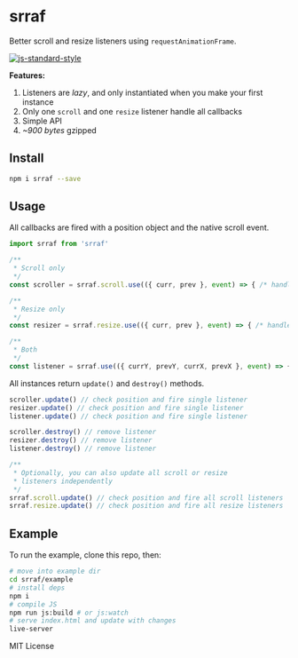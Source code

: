 # srraf
Better scroll and resize listeners using `requestAnimationFrame`.

[![js-standard-style](https://cdn.rawgit.com/feross/standard/master/badge.svg)](http://standardjs.com)

**Features:**

1. Listeners are *lazy*, and only instantiated when you make your first instance
2. Only one `scroll` and one `resize` listener handle all callbacks
3. Simple API
4. *~900 bytes* gzipped

## Install 
```bash
npm i srraf --save
```

## Usage
All callbacks are fired with a position object and the native scroll event.
```javascript
import srraf from 'srraf'

/**
 * Scroll only
 */
const scroller = srraf.scroll.use(({ curr, prev }, event) => { /* handler */ })

/**
 * Resize only
 */
const resizer = srraf.resize.use(({ curr, prev }, event) => { /* handler */ })

/**
 * Both
 */
const listener = srraf.use(({ currY, prevY, currX, prevX }, event) => { /* handler */ })
```

All instances return `update()` and `destroy()` methods.
```javascript
scroller.update() // check position and fire single listener
resizer.update() // check position and fire single listener
listener.update() // check position and fire single listener

scroller.destroy() // remove listener
resizer.destroy() // remove listener
listener.destroy() // remove listener

/**
 * Optionally, you can also update all scroll or resize
 * listeners independently
 */
srraf.scroll.update() // check position and fire all scroll listeners
srraf.resize.update() // check position and fire all resize listeners
```

## Example
To run the example, clone this repo, then:
```bash
# move into example dir
cd srraf/example
# install deps
npm i
# compile JS
npm run js:build # or js:watch
# serve index.html and update with changes
live-server 
```

MIT License
